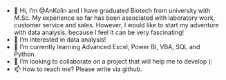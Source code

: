 - 👋 Hi, I’m @AnKolin and I have graduated Biotech from university with M.Sc.
My experience so far has been associated with laboratory work, customer service and sales.
However, I would like to start my adventure with data analysis, because I feel it can be very fascinating!
- 👀 I’m interested in data analysis!
- 🌱 I’m currently learning Advanced Excel, Power BI, VBA, SQL and Python.
- 💞️ I’m looking to collaborate on a project that will help me to develop (:
- 📫 How to reach me? Please write via github.

<!---
AnKolin/AnKolin is a ✨ special ✨ repository because its `README.md` (this file) appears on your GitHub profile.
You can click the Preview link to take a look at your changes.
--->
